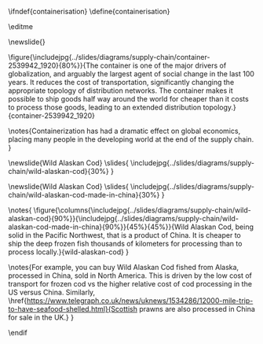 \ifndef{containerisation}
\define{containerisation}

\editme

\newslide{}

\figure{\includejpg{../slides/diagrams/supply-chain/container-2539942_1920}{80%}}{The container is one of the major drivers of globalization, and arguably the largest agent of social change in the last 100 years. It reduces the cost of transportation, significantly changing the appropriate topology of distribution networks. The container makes it possible to ship goods half way around the world for cheaper than it costs to process those goods, leading to an extended distribution topology.}{container-2539942_1920}


\notes{Containerization has had a dramatic effect on global economics, placing many people in the developing world at the end of the supply chain. }

\newslide{Wild Alaskan Cod}
\slides{
\includejpg{../slides/diagrams/supply-chain/wild-alaskan-cod}{30%}
}

\newslide{Wild Alaskan Cod}
\slides{
\includejpg{../slides/diagrams/supply-chain/wild-alaskan-cod-made-in-china}{30%}
}

\notes{
\figure{\columns{\includejpg{../slides/diagrams/supply-chain/wild-alaskan-cod}{90%}}{\includejpg{../slides/diagrams/supply-chain/wild-alaskan-cod-made-in-china}{90%}}{45%}{45%}}{Wild Alaskan Cod, being solid in the Pacific Northwest, that is a product of China. It is cheaper to ship the deep frozen fish thousands of kilometers for processing than to process locally.}{wild-alaskan-cod}
}

\notes{For example, you can buy Wild Alaskan Cod fished from Alaska, processed in China, sold in North America. This is driven by the low cost of transport for frozen cod vs the higher relative cost of cod processing in the US versus China. Similarly, \href{https://www.telegraph.co.uk/news/uknews/1534286/12000-mile-trip-to-have-seafood-shelled.html}{Scottish prawns are also processed in China for sale in the UK.} }

\endif
